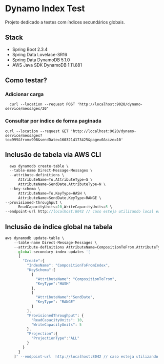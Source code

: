 # Dynamo Index Test
Projeto dedicado a testes com índices secundários globais. 

## Stack
- Spring Boot 2.3.4
- Spring Data Lovelace-SR16
- Spring Data DynamoDB 5.1.0
- AWS Java SDK DynamoDB 1.11.881

## Como testar? 

### Adicionar carga 

```cURL
  curl --location --request POST 'http://localhost:9020/dynamo-service/messages/20' 
```

### Consultar por índice de forma paginada

```cURL
curl --location --request GET 'http://localhost:9020/dynamo-service/messages?to=999&from=998&sendDate=1603214173425&page=0&size=10'
```

## Inclusão de tabela via AWS CLI
```javascript
  aws dynamodb create-table \
  --table-name Direct-Message-Messages \
  --attribute-definitions \
      AttributeName=To,AttributeType=S \
      AttributeName=SendDate,AttributeType=N \
  --key-schema \
      AttributeName=To,KeyType=HASH \
      AttributeName=SendDate,KeyType=RANGE \
--provisioned-throughput \
      ReadCapacityUnits=10,WriteCapacityUnits=5 \
--endpoint-url http://localhost:8042 // caso esteja utilizando local especificar o endpoint-url
```
## Inclusão de índice global na tabela 
```javascript
aws dynamodb update-table \
    --table-name Direct-Message-Messages \
    --attribute-definitions AttributeName=CompositionToFrom,AttributeType=S \
    --global-secondary-index-updates '[
      { 
        "Create":{
          "IndexName": "CompositionToFromIndex",
          "KeySchema":[
            {
              "AttributeName": "CompositionToFrom",
              "KeyType":"HASH"
            },
            {
              "AttributeName":"SendDate",
              "KeyType": "RANGE"
            } 
          ], 
          "ProvisionedThroughput": {
            "ReadCapacityUnits": 10, 
            "WriteCapacityUnits": 5 
          },
          "Projection":{
            "ProjectionType":"ALL"
          }
        }
      }
    ]' --endpoint-url  http://localhost:8042 // caso esteja utilizando local especificar o endpoint-url
```